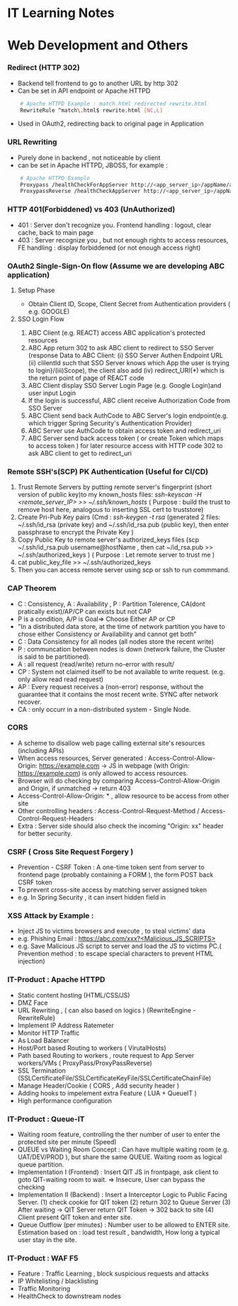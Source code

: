 # IT Learning Notes

# Web Development and Others

### Redirect (HTTP 302) 
- Backend tell frontend to go to another URL by http 302
- Can be set in API endpoint or Apache HTTPD 
```bash
    # Apache HTTPD Example : match.html redirected rewrite.html
	RewriteRule ^match\.html$ rewrite.html [NC,L] 
```
- Used in OAuth2, redirecting back to original page in Application 

### URL Rewriting 
- Purely done in backend , not noticeable by client
- can be set in Apache HTTPD, JBOSS, for example : 

```bash
	# Apache HTTPD Example 
	Proxypass /healthCheckForAppServer http://<app_server_ip>/appName/api/doHealthCheck
	ProxypassReverse /healthCheckAppServer http://<app_server_ip>/appName/api/doHealthCheck
```


### HTTP 401(Forbiddened) vs 403 (UnAuthorized)
- 401 : Server don't recognize you. Frontend handling : logout, clear cache, back to main page 
- 403 : Server recognize you , but not enough rights to access resources, FE handling : display forbiddened (or not enough access right)


### OAuth2 Single-Sign-On flow (Assume we are developing ABC application)

<ol>
  <li>Setup Phase</li>
  <ul>
	<li>Obtain Client ID, Scope, Client Secret from Authentication providers ( e.g. GOOGLE)</li>
  </ul>
  <li>SSO Login Flow</li>
  <ol>
	<li>ABC Client (e.g. REACT) access ABC application's protected resources</li>
	<li>ABC App return 302 to ask ABC client to redirect to SSO Server (response Data to ABC Client: (i) SSO Server Authen Endpoint URL (ii) clilentId such that SSO Server knows which App the user is trying to login}/(iii)Scope), the client also add (iv) redirect_URI(*) which is the return point of page of REACT code</li>	
	<li>ABC Client display SSO Server Login Page (e.g. Google Login)and user input Login </li>
	<li>If the login is successful, ABC client receive Authorization Code from SSO Server</li>
	<li>ABC Client send back AuthCode to ABC Server's login endpoint(e.g. which trigger Spring Security's Authentication Provider)</li>
	<li>ABC Server use AuthCode to obtain access token and redirect_uri </li>
	<li>ABC Server send back access token ( or create Token which maps to access token ) for later resource access with HTTP code 302 to ask ABC client to get to redirect_uri</li>
    </ol>
</ol>

### Remote SSH's(SCP) PK Authentication (Useful for CI/CD) 
1. Trust Remote Servers by putting remote server's fingerprint (short version of public key)to my known_hosts files: *ssh-keyscan -H <remote_server_IP> >> ~/.ssh/known_hosts* ( Purpose : build the trust to remove host here, analogous to inserting SSL cert to truststore) 
2. Create Pri-Pub Key pairs (Cmd : *ssh-keygen -t rsa* (generated 2 files: ~/.ssh/id_rsa (private key) and ~/.ssh/id_rsa.pub (public key), then enter passphrase to encrypt the Private Key ) 
3. Copy Public Key to remote server's authorized_keys files (scp ~/.ssh/id_rsa.pub username@hostName , then cat ~/id_rsa.pub >> ~/.ssh/authorized_keys ) ( Purpose : Let remote server to trust me )
4. cat public_key_file >> ~/.ssh/authorized_keys 
5. Then you can access remote server using scp or ssh to run commmand.

### CAP Theorem 
- C : Consistency, A : Availability , P : Partition Tolerence, CA(dont pratically exist)/AP/CP can exists but not CAP
- P is a condition, A/P is Goal=> Choose Either AP or CP 
- "In a distributed data store, at the time of network partition you have to chose either Consistency or Availability and cannot get both"
- C : Data Consistency for all nodes (all nodes store the recent write)
- P : communcation between nodes is down (network failure, the Cluster is said to be partitioned). 
- A : all request (read/write) return no-error with result/
- CP : System not claimed itself to be not available to write request. (e.g. only allow read read request)
- AP : Every request receives a (non-error) response, without the guarantee that it contains the most recent write. SYNC after network recover.
- CA : only occurr in a non-distributed system - Single Node.


### CORS 
- A scheme to disallow web page calling external site's resources (including APIs)
- When access resources, Server generated : Access-Control-Allow-Origin: https://example.com -> JS in webpage (with Origin: https://example.com) is only allowed to access resources.
- Browser will do checking by comparing  Access-Control-Allow-Origin and Origin, if unmatched -> return 403 
- Access-Control-Allow-Origin: \* , allow resource to be access from other site
- Other controlling headers : Access-Control-Request-Method / Access-Control-Request-Headers
- Extra : Server side should also check the incoming "Origin: xx" header for better security. 

### CSRF ( Cross Site Request Forgery )
- Prevention - CSRF Token : A one-time token sent from server to frontend page (probably containing a FORM ), the form POST back CSRF token
- To prevent cross-site access by matching server assigned token 
- e.g. In Spring Security , it can insert hidden field in <input type="hidden" name="_csrf" value="4bfd1575-3ad1-4d21-96c7-4ef2d9f86721"/> 

### XSS Attack by Example : 
- Inject JS to victims browsers and execute , to steal victims' data 
- e.g. Phishing Email : https://abc.com/xxx?<Malicious_JS_SCRIPTS> 
- e.g. Save Malicious JS script to server and load the JS to victims PC.( Prevention method : to escape special characters to prevent HTML injection)

### IT-Product : Apache HTTPD
- Static content hosting (HTML/CSS/JS) 
- DMZ Face
- URL Rewriting , ( can also based on logics ) {RewriteEngine - RewriteRule} 
- Implement IP Address Ratemeter  
- Monitor HTTP Traffic 
- As Load Balancer 
- Host/Port based Routing to workers ( VirutalHosts)
- Path based Routing to workers , route request to App Server workers/VMs ( ProxyPass/ProxyPassReverse)
- SSL Termination (SSLCertificateFile/SSLCertificateKeyFile/SSLCertificateChainFile)
- Manage Header/Cookie ( CORS , Add security header ) 
- Adding hooks to impelement extra Feature ( LUA + QueueIT ) 
- High performance configuration 

### IT-Product : Queue-IT 
- Waiting room feature, controlling the ther number of user to enter the protected site per minute (Speed) 
- QUEUE vs Waiting Room Concept : Can have multiple waiting room (e.g. UAT/DEV/PROD ), but share the same QUEUE. Waiting room as logical queue partition. 
- Implementation I (Frontend) : Insert QIT JS in frontpage, ask client to goto QIT-waiting room to wait. => Insecure, User can bypass the checking 
- Implementation II (Backend) : Insert a Interceptor Logic to Public Facing Server. (1) check cookie for QIT token (2) return 302 to Queue Server (3) After waiting -> QIT Server return QIT Token -> 302 back to site  (4) Client present QIT token and enter site. 
- Queue Outflow (per minutes) : Number user to be allowed to ENTER site. Estimation based on : load test result , bandwidth, How long a typical user stay in the site. 

### IT-Product : WAF F5 
- Feature : Traffic Learning , block suspicious requests and attacks 
- IP Whitelisting / blacklisting 
- Traffic Monitoring 
- HealthCheck to downstream nodes



